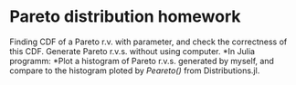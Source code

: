 # Pareto distribution homework

Finding CDF of a Pareto r.v. with parameter, and check the correctness of this CDF.
Generate Pareto r.v.s. without using computer.
*In Julia programm:
  *Plot a histogram of Pareto r.v.s. generated by myself, and compare to the histogram ploted by *Peareto()* from Distributions.jl.
